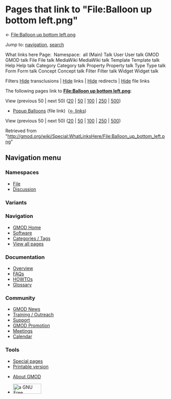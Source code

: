 <div id="mw-page-base" class="noprint">

</div>

<div id="mw-head-base" class="noprint">

</div>

<div id="content" class="mw-body" role="main">

<span id="top"></span>

<div id="mw-js-message" style="display:none;">

</div>



# <span dir="auto">Pages that link to "File:Balloon up bottom left.png"</span>

<div id="bodyContent">

<div id="contentSub">

← [File:Balloon up bottom
left.png](/wiki/File:Balloon_up_bottom_left.png "File:Balloon up bottom left.png")

</div>

<div id="jump-to-nav" class="mw-jump">

Jump to: [navigation](#mw-navigation), [search](#p-search)

</div>

<div id="mw-content-text">

What links here Page:  Namespace:  all (Main) Talk User User talk GMOD
GMOD talk File File talk MediaWiki MediaWiki talk Template Template talk
Help Help talk Category Category talk Property Property talk Type Type
talk Form Form talk Concept Concept talk Filter Filter talk Widget
Widget talk

Filters
[Hide](/mediawiki/index.php?title=Special:WhatLinksHere/File:Balloon_up_bottom_left.png&hidetrans=1 "Special:WhatLinksHere/File:Balloon up bottom left.png")
transclusions \|
[Hide](/mediawiki/index.php?title=Special:WhatLinksHere/File:Balloon_up_bottom_left.png&hidelinks=1 "Special:WhatLinksHere/File:Balloon up bottom left.png")
links \|
[Hide](/mediawiki/index.php?title=Special:WhatLinksHere/File:Balloon_up_bottom_left.png&hideredirs=1 "Special:WhatLinksHere/File:Balloon up bottom left.png")
redirects \|
[Hide](/mediawiki/index.php?title=Special:WhatLinksHere/File:Balloon_up_bottom_left.png&hideimages=1 "Special:WhatLinksHere/File:Balloon up bottom left.png")
file links

The following pages link to **[File:Balloon up bottom
left.png](/wiki/File:Balloon_up_bottom_left.png "File:Balloon up bottom left.png")**:

View (previous 50 \| next 50)
([20](/mediawiki/index.php?title=Special:WhatLinksHere/File:Balloon_up_bottom_left.png&limit=20 "Special:WhatLinksHere/File:Balloon up bottom left.png")
\|
[50](/mediawiki/index.php?title=Special:WhatLinksHere/File:Balloon_up_bottom_left.png&limit=50 "Special:WhatLinksHere/File:Balloon up bottom left.png")
\|
[100](/mediawiki/index.php?title=Special:WhatLinksHere/File:Balloon_up_bottom_left.png&limit=100 "Special:WhatLinksHere/File:Balloon up bottom left.png")
\|
[250](/mediawiki/index.php?title=Special:WhatLinksHere/File:Balloon_up_bottom_left.png&limit=250 "Special:WhatLinksHere/File:Balloon up bottom left.png")
\|
[500](/mediawiki/index.php?title=Special:WhatLinksHere/File:Balloon_up_bottom_left.png&limit=500 "Special:WhatLinksHere/File:Balloon up bottom left.png"))

- [Popup Balloons](/wiki/Popup_Balloons "Popup Balloons") (file link) ‎
  <span class="mw-whatlinkshere-tools">([←
  links](/mediawiki/index.php?title=Special:WhatLinksHere&target=Popup+Balloons "Special:WhatLinksHere"))</span>

View (previous 50 \| next 50)
([20](/mediawiki/index.php?title=Special:WhatLinksHere/File:Balloon_up_bottom_left.png&limit=20 "Special:WhatLinksHere/File:Balloon up bottom left.png")
\|
[50](/mediawiki/index.php?title=Special:WhatLinksHere/File:Balloon_up_bottom_left.png&limit=50 "Special:WhatLinksHere/File:Balloon up bottom left.png")
\|
[100](/mediawiki/index.php?title=Special:WhatLinksHere/File:Balloon_up_bottom_left.png&limit=100 "Special:WhatLinksHere/File:Balloon up bottom left.png")
\|
[250](/mediawiki/index.php?title=Special:WhatLinksHere/File:Balloon_up_bottom_left.png&limit=250 "Special:WhatLinksHere/File:Balloon up bottom left.png")
\|
[500](/mediawiki/index.php?title=Special:WhatLinksHere/File:Balloon_up_bottom_left.png&limit=500 "Special:WhatLinksHere/File:Balloon up bottom left.png"))

</div>

<div class="printfooter">

Retrieved from
"<http://gmod.org/wiki/Special:WhatLinksHere/File:Balloon_up_bottom_left.png>"

</div>

<div id="catlinks" class="catlinks catlinks-allhidden">

</div>

<div class="visualClear">

</div>

</div>

</div>

<div id="mw-navigation">

## Navigation menu

<div id="mw-head">



<div id="left-navigation">

<div id="p-namespaces" class="vectorTabs" role="navigation"
aria-labelledby="p-namespaces-label">

### Namespaces

- <span id="ca-nstab-image"><a href="/wiki/File:Balloon_up_bottom_left.png" accesskey="c"
  title="View the file page [c]">File</a></span>
- <span id="ca-talk"><a
  href="/mediawiki/index.php?title=File_talk:Balloon_up_bottom_left.png&amp;action=edit&amp;redlink=1"
  accesskey="t"
  title="Discussion about the content page [t]">Discussion</a></span>

</div>

<div id="p-variants" class="vectorMenu emptyPortlet" role="navigation"
aria-labelledby="p-variants-label">

### 

### Variants[](#)

<div class="menu">

</div>

</div>

</div>

<div id="right-navigation">





</div>



</div>

</div>

</div>

<div id="mw-panel">

<div id="p-logo" role="banner">

<a href="/wiki/Main_Page"
style="background-image: url(http://gmod.org/images/GMOD-cogs.png);"
title="Visit the main page"></a>

</div>

<div id="p-Navigation" class="portal" role="navigation"
aria-labelledby="p-Navigation-label">

### Navigation

<div class="body">

- <span id="n-GMOD-Home">[GMOD Home](/wiki/Main_Page)</span>
- <span id="n-Software">[Software](/wiki/GMOD_Components)</span>
- <span id="n-Categories-.2F-Tags">[Categories /
  Tags](/wiki/Categories)</span>
- <span id="n-View-all-pages">[View all
  pages](/wiki/Special:AllPages)</span>

</div>

</div>

<div id="p-Documentation" class="portal" role="navigation"
aria-labelledby="p-Documentation-label">

### Documentation

<div class="body">

- <span id="n-Overview">[Overview](/wiki/Overview)</span>
- <span id="n-FAQs">[FAQs](/wiki/Category:FAQ)</span>
- <span id="n-HOWTOs">[HOWTOs](/wiki/Category:HOWTO)</span>
- <span id="n-Glossary">[Glossary](/wiki/Glossary)</span>

</div>

</div>

<div id="p-Community" class="portal" role="navigation"
aria-labelledby="p-Community-label">

### Community

<div class="body">

- <span id="n-GMOD-News">[GMOD News](/wiki/GMOD_News)</span>
- <span id="n-Training-.2F-Outreach">[Training /
  Outreach](/wiki/Training_and_Outreach)</span>
- <span id="n-Support">[Support](/wiki/Support)</span>
- <span id="n-GMOD-Promotion">[GMOD
  Promotion](/wiki/GMOD_Promotion)</span>
- <span id="n-Meetings">[Meetings](/wiki/Meetings)</span>
- <span id="n-Calendar">[Calendar](/wiki/Calendar)</span>

</div>

</div>

<div id="p-tb" class="portal" role="navigation"
aria-labelledby="p-tb-label">

### Tools

<div class="body">

- <span id="t-specialpages"><a href="/wiki/Special:SpecialPages" accesskey="q"
  title="A list of all special pages [q]">Special pages</a></span>
- <span id="t-print"><a
  href="/mediawiki/index.php?title=Special:WhatLinksHere/File:Balloon_up_bottom_left.png&amp;printable=yes"
  rel="alternate" accesskey="p"
  title="Printable version of this page [p]">Printable version</a></span>

</div>

</div>

</div>

</div>

<div id="footer" role="contentinfo">

- <span id="footer-places-about">[About
  GMOD](/wiki/GMOD:About "GMOD:About")</span>

<!-- -->

- <span id="footer-copyrightico">[<img src="http://www.gnu.org/graphics/gfdl-logo-small.png" width="88"
  height="31" alt="a GNU Free Documentation License" />](http://www.gnu.org/licenses/fdl-1.3.html)</span>




</div>
